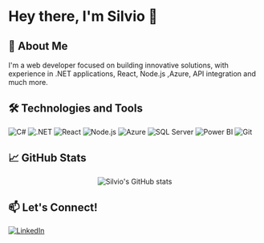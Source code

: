 # Hey there, I'm Silvio 👋

## 🚀 About Me
I'm a web developer focused on building innovative solutions, with experience in .NET applications, React, Node.js ,Azure, API integration and much more. 

## 🛠️ Technologies and Tools
![C#](https://img.shields.io/badge/-C%23-05122A?style=flat&logo=c-sharp)
![.NET](https://img.shields.io/badge/-.NET-05122A?style=flat&logo=dotnet)
![React](https://img.shields.io/badge/-React-05122A?style=flat&logo=react)
![Node.js](https://img.shields.io/badge/-Node.js-05122A?style=flat&logo=node.js)
![Azure](https://img.shields.io/badge/-Azure-05122A?style=flat&logo=microsoft-azure)
![SQL Server](https://img.shields.io/badge/-SQL%20Server-05122A?style=flat&logo=microsoft-sql-server)
![Power BI](https://img.shields.io/badge/-Power%20BI-05122A?style=flat&logo=power-bi)
![Git](https://img.shields.io/badge/-Git-05122A?style=flat&logo=git)

## 📈 GitHub Stats
<p align="center">
  <img src="https://github-readme-stats.vercel.app/api?username=silvio-brandao&show_icons=true&theme=radical" alt="Silvio's GitHub stats" />
</p>

## 📫 Let's Connect!
[![LinkedIn](https://img.shields.io/badge/-Silvio%20Brandão-05122A?style=flat&logo=linkedin)](https://www.linkedin.com/in/silvio-brand%C3%A3o-b8a676161/)

